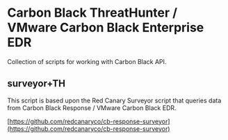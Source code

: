 # Carbon Black ThreatHunter / VMware Carbon Black Enterprise EDR

Collection of scripts for working with Carbon Black API.

## **surveyor+TH**
This script is based upon the Red Canary Surveyor script that queries data from Carbon Black Response / VMware Carbon Black EDR.

[https://github.com/redcanaryco/cb-response-surveyor](https://github.com/redcanaryco/cb-response-surveyor)



